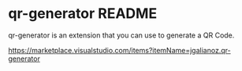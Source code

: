 # qr-generator README

qr-generator is an extension that you can use to generate a QR Code.

https://marketplace.visualstudio.com/items?itemName=jgalianoz.qr-generator

